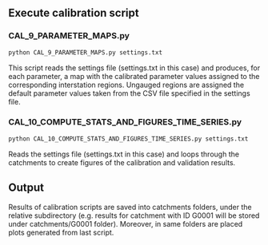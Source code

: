 ## Execute calibration script

### CAL_9_PARAMETER_MAPS.py

```bash
python CAL_9_PARAMETER_MAPS.py settings.txt
```

This script reads the settings file (settings.txt in this case) and produces, for each parameter, a map with the calibrated parameter values assigned to the corresponding interstation regions. 
Ungauged regions are assigned the default parameter values taken from the CSV file specified in the settings file.

### CAL_10_COMPUTE_STATS_AND_FIGURES_TIME_SERIES.py

```bash
python CAL_10_COMPUTE_STATS_AND_FIGURES_TIME_SERIES.py settings.txt
```

Reads the settings file (settings.txt in this case) and loops through the catchments to create figures of the calibration and validation results.

## Output

Results of calibration scripts are saved into catchments folders, under the relative subdirectory (e.g. results for catchment with ID G0001 will be stored under catchments/G0001 folder).
Moreover, in same folders are placed plots generated from last script.